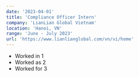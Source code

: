 ```yaml
---
date: '2023-04-01'
title: 'Compliance Officer Intern'
company: 'LianLian Global Vietnam'
location: 'Hanoi, VN'
range: 'June - July 2023'
url: 'https://www.lianlianglobal.com/vn/vi/home'
---
```


- Worked in 1
- Worked as 2
- Worked for 3